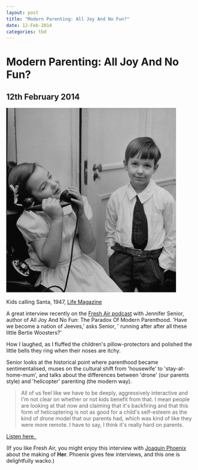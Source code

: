```yaml
---
layout: post
title: "Modern Parenting: All Joy And No Fun?"
date: 12-Feb-2014
categories: tbd
---
```


# Modern Parenting: All Joy And No Fun?

## 12th February 2014

<img class="photo-horiz" src="/images/2014/02/50615404.jpg" />

Kids calling Santa,   1947, <a href="http://life.time.com/culture/photos-of-kids-on-the-phone-with-santa-christmas-1947/#6">Life Magazine</a>

A great interview recently on the <a href="http://www.npr.org/programs/fresh-air/">Fresh Air podcast</a> with Jennifer Senior, author of All Joy And No Fun: The Paradox Of Modern Parenthood. 'Have we become a nation of Jeeves,' asks Senior, ' running after after all these little Bertie Woosters?'

How I laughed, as I fluffed the children's pillow-protectors and polished the little bells they ring when their noses are itchy.

Senior looks at the historical point where parenthood became sentimentalised, muses on the cultural shift from 'housewife' to 'stay-at-home-mum', and talks about the differences between 'drone' (our parents style) and 'helicopter' parenting (the modern way).

<blockquote>All of us feel like we have to be deeply, aggressively interactive and I'm not clear on whether or not kids benefit from that. I mean people are looking at that now and claiming that it's backfiring and that this form of helicoptering is not as good for a child's self-esteem as the kind of drone model that our parents had, which was kind of like they were more remote. I have to say, I think it's really hard on parents.</blockquote>

<a href="http://www.npr.org/2014/02/04/271416048/are-we-having-fun-yet-new-book-explores-the-paradox-of-parenting">Listen here. </a>

(If you like Fresh Air, you might enjoy this interview with <a href="http://www.npr.org/2014/01/21/264524233/phoenix-to-self-why-am-i-talking-about-this-joaquin-shut-up">Joaquin Phoenix</a> about the making of **Her**. Phoenix gives few interviews, and this one is delightfully wacko.)

 

